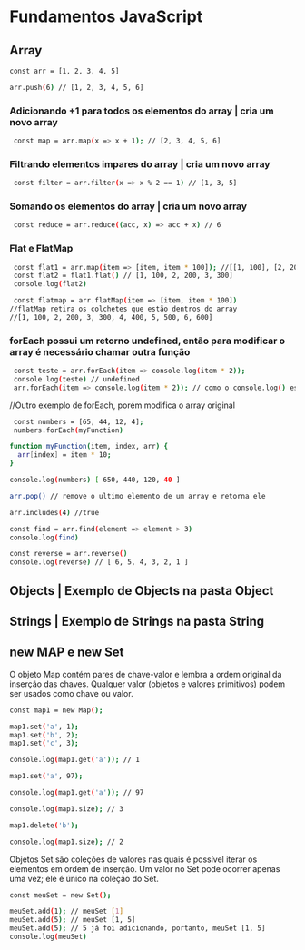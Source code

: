 # Fundamentos JavaScript

## Array
```sh
const arr = [1, 2, 3, 4, 5]
```

```sh
arr.push(6) // [1, 2, 3, 4, 5, 6]
```

### Adicionando +1 para todos os elementos do array | cria um novo array
```sh
 const map = arr.map(x => x + 1); // [2, 3, 4, 5, 6]
```

### Filtrando elementos impares do array | cria um novo array
```sh
 const filter = arr.filter(x => x % 2 == 1) // [1, 3, 5]
```

### Somando os elementos do array | cria um novo array
```sh
 const reduce = arr.reduce((acc, x) => acc + x) // 6
```

### Flat e FlatMap
```sh
 const flat1 = arr.map(item => [item, item * 100]); //[[1, 100], [2, 200], [3, 300]]
 const flat2 = flat1.flat() // [1, 100, 2, 200, 3, 300]
 console.log(flat2)
```
```sh
 const flatmap = arr.flatMap(item => [item, item * 100]) 
//flatMap retira os colchetes que estão dentros do array 
//[1, 100, 2, 200, 3, 300, 4, 400, 5, 500, 6, 600]
```

### forEach possui um retorno undefined, então para modificar o array é necessário chamar outra função
```sh
 const teste = arr.forEach(item => console.log(item * 2));
 console.log(teste) // undefined
 arr.forEach(item => console.log(item * 2)); // como o console.log() esta dentro irá retornar o array multiplicado por 2
```

//Outro exemplo de forEach, porém modifica o array original
```sh
 const numbers = [65, 44, 12, 4];
 numbers.forEach(myFunction)

function myFunction(item, index, arr) {
  arr[index] = item * 10;
}

console.log(numbers) [ 650, 440, 120, 40 ]
```
```sh
arr.pop() // remove o ultimo elemento de um array e retorna ele
```
```sh
arr.includes(4) //true
```
```sh
const find = arr.find(element => element > 3)
console.log(find)
```
```sh
const reverse = arr.reverse()
console.log(reverse) // [ 6, 5, 4, 3, 2, 1 ]
```

## Objects | Exemplo de Objects na pasta Object

## Strings | Exemplo de Strings na pasta String

## new MAP e new Set

O objeto Map contém pares de chave-valor e lembra a ordem original da inserção das chaves. Qualquer valor (objetos e valores primitivos) podem ser usados como chave ou valor.
```sh
const map1 = new Map();

map1.set('a', 1);
map1.set('b', 2);
map1.set('c', 3);

console.log(map1.get('a')); // 1

map1.set('a', 97);

console.log(map1.get('a')); // 97

console.log(map1.size); // 3

map1.delete('b');

console.log(map1.size); // 2
```

Objetos Set são coleções de valores nas quais é possível iterar os elementos em ordem de inserção. Um valor no Set pode ocorrer apenas uma vez; ele é único na coleção do Set.

```sh
const meuSet = new Set();

meuSet.add(1); // meuSet [1]
meuSet.add(5); // meuSet [1, 5]
meuSet.add(5); // 5 já foi adicionando, portanto, meuSet [1, 5]
console.log(meuSet)
```

